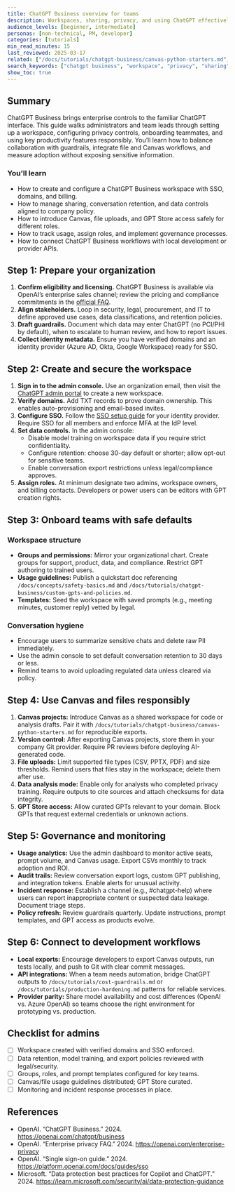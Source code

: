 ```yaml
---
title: ChatGPT Business overview for teams
description: Workspaces, sharing, privacy, and using ChatGPT effectively at work.
audience_levels: [beginner, intermediate]
personas: [non-technical, PM, developer]
categories: [tutorials]
min_read_minutes: 15
last_reviewed: 2025-03-17
related: ["/docs/tutorials/chatgpt-business/canvas-python-starters.md", "/docs/tutorials/chatgpt-business/data-analysis-and-files.md", "/docs/tutorials/chatgpt-business/custom-gpts-and-policies.md", "/docs/concepts/safety-basics.md"]
search_keywords: ["chatgpt business", "workspace", "privacy", "sharing", "governance"]
show_toc: true
---
```


## Summary
ChatGPT Business brings enterprise controls to the familiar ChatGPT interface. This guide walks administrators and team leads through setting up a workspace, configuring privacy controls, onboarding teammates, and using key productivity features responsibly. You’ll learn how to balance collaboration with guardrails, integrate file and Canvas workflows, and measure adoption without exposing sensitive information.

### You’ll learn
- How to create and configure a ChatGPT Business workspace with SSO, domains, and billing.
- How to manage sharing, conversation retention, and data controls aligned to company policy.
- How to introduce Canvas, file uploads, and GPT Store access safely for different roles.
- How to track usage, assign roles, and implement governance processes.
- How to connect ChatGPT Business workflows with local development or provider APIs.

## Step 1: Prepare your organization

1. **Confirm eligibility and licensing.** ChatGPT Business is available via OpenAI’s enterprise sales channel; review the pricing and compliance commitments in the [official FAQ](https://openai.com/chatgpt/business).
2. **Align stakeholders.** Loop in security, legal, procurement, and IT to define approved use cases, data classifications, and retention policies.
3. **Draft guardrails.** Document which data may enter ChatGPT (no PCI/PHI by default), when to escalate to human review, and how to report issues.
4. **Collect identity metadata.** Ensure you have verified domains and an identity provider (Azure AD, Okta, Google Workspace) ready for SSO.

## Step 2: Create and secure the workspace

1. **Sign in to the admin console.** Use an organization email, then visit the [ChatGPT admin portal](https://platform.openai.com/account/organization) to create a new workspace.
2. **Verify domains.** Add TXT records to prove domain ownership. This enables auto-provisioning and email-based invites.
3. **Configure SSO.** Follow the [SSO setup guide](https://platform.openai.com/docs/guides/sso) for your identity provider. Require SSO for all members and enforce MFA at the IdP level.
4. **Set data controls.** In the admin console:
   - Disable model training on workspace data if you require strict confidentiality.
   - Configure retention: choose 30-day default or shorter; allow opt-out for sensitive teams.
   - Enable conversation export restrictions unless legal/compliance approves.
5. **Assign roles.** At minimum designate two admins, workspace owners, and billing contacts. Developers or power users can be editors with GPT creation rights.

## Step 3: Onboard teams with safe defaults

### Workspace structure

- **Groups and permissions:** Mirror your organizational chart. Create groups for support, product, data, and compliance. Restrict GPT authoring to trained users.
- **Usage guidelines:** Publish a quickstart doc referencing `/docs/concepts/safety-basics.md` and `/docs/tutorials/chatgpt-business/custom-gpts-and-policies.md`.
- **Templates:** Seed the workspace with saved prompts (e.g., meeting minutes, customer reply) vetted by legal.

### Conversation hygiene

- Encourage users to summarize sensitive chats and delete raw PII immediately.
- Use the admin console to set default conversation retention to 30 days or less.
- Remind teams to avoid uploading regulated data unless cleared via policy.

## Step 4: Use Canvas and files responsibly

1. **Canvas projects:** Introduce Canvas as a shared workspace for code or analysis drafts. Pair it with `/docs/tutorials/chatgpt-business/canvas-python-starters.md` for reproducible exports.
2. **Version control:** After exporting Canvas projects, store them in your company Git provider. Require PR reviews before deploying AI-generated code.
3. **File uploads:** Limit supported file types (CSV, PPTX, PDF) and size thresholds. Remind users that files stay in the workspace; delete them after use.
4. **Data analysis mode:** Enable only for analysts who completed privacy training. Require outputs to cite sources and attach checksums for data integrity.
5. **GPT Store access:** Allow curated GPTs relevant to your domain. Block GPTs that request external credentials or unknown actions.

## Step 5: Governance and monitoring

- **Usage analytics:** Use the admin dashboard to monitor active seats, prompt volume, and Canvas usage. Export CSVs monthly to track adoption and ROI.
- **Audit trails:** Review conversation export logs, custom GPT publishing, and integration tokens. Enable alerts for unusual activity.
- **Incident response:** Establish a channel (e.g., #chatgpt-help) where users can report inappropriate content or suspected data leakage. Document triage steps.
- **Policy refresh:** Review guardrails quarterly. Update instructions, prompt templates, and GPT access as products evolve.

## Step 6: Connect to development workflows

- **Local exports:** Encourage developers to export Canvas outputs, run tests locally, and push to Git with clear commit messages.
- **API integrations:** When a team needs automation, bridge ChatGPT outputs to `/docs/tutorials/cost-guardrails.md` or `/docs/tutorials/production-hardening.md` patterns for reliable services.
- **Provider parity:** Share model availability and cost differences (OpenAI vs. Azure OpenAI) so teams choose the right environment for prototyping vs. production.

## Checklist for admins

- [ ] Workspace created with verified domains and SSO enforced.
- [ ] Data retention, model training, and export policies reviewed with legal/security.
- [ ] Groups, roles, and prompt templates configured for key teams.
- [ ] Canvas/file usage guidelines distributed; GPT Store curated.
- [ ] Monitoring and incident response processes in place.

## References

- OpenAI. “ChatGPT Business.” 2024. <https://openai.com/chatgpt/business>
- OpenAI. “Enterprise privacy FAQ.” 2024. <https://openai.com/enterprise-privacy>
- OpenAI. “Single sign-on guide.” 2024. <https://platform.openai.com/docs/guides/sso>
- Microsoft. “Data protection best practices for Copilot and ChatGPT.” 2024. <https://learn.microsoft.com/security/ai/data-protection-guidance>
